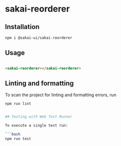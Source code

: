 # sakai-reorderer

## Installation

```bash
npm i @sakai-ui/sakai-reorderer
```

## Usage

```html

<sakai-reorderer></sakai-reorderer>

```

## Linting and formatting

To scan the project for linting and formatting errors, run

```bash
npm run lint


## Testing with Web Test Runner

To execute a single test run:

```bash
npm run test
```
